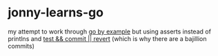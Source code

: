 # jonny-learns-go

my attempt to work through [go by example](https://gobyexample.com/) but using asserts instead of printlns and [test && commit || revert](https://medium.com/@kentbeck_7670/test-commit-revert-870bbd756864) (which is why there are a bajillion commits)
